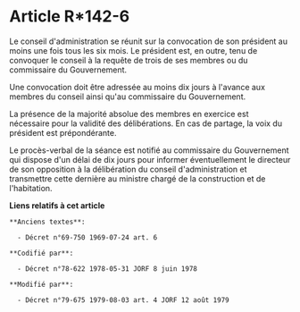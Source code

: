 # Article R*142-6

Le conseil d'administration se réunit sur la convocation de son président au moins une fois tous les six mois. Le président
est, en outre, tenu de convoquer le conseil à la requête de trois de ses membres ou du commissaire du Gouvernement.

Une convocation doit être adressée au moins dix jours à l'avance aux membres du conseil ainsi qu'au commissaire du
Gouvernement.

La présence de la majorité absolue des membres en exercice est nécessaire pour la validité des délibérations. En cas de
partage, la voix du président est prépondérante.

Le procès-verbal de la séance est notifié au commissaire du Gouvernement qui dispose d'un délai de dix jours pour informer
éventuellement le directeur de son opposition à la délibération du conseil d'administration et transmettre cette dernière au
ministre chargé de la construction et de l'habitation.

**Liens relatifs à cet article**

	**Anciens textes**:

	  - Décret n°69-750 1969-07-24 art. 6

	**Codifié par**:

	  - Décret n°78-622 1978-05-31 JORF 8 juin 1978

	**Modifié par**:

	  - Décret n°79-675 1979-08-03 art. 4 JORF 12 août 1979
